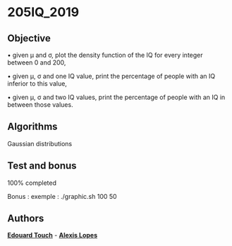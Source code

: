 # 205IQ_2019
## Objective

• given µ and σ, plot the density function of the IQ for every integer between 0 and 200,

• given µ, σ and one IQ value, print the percentage of people with an IQ inferior to this value,

• given µ, σ and two IQ values, print the percentage of people with an IQ in between those values.

## Algorithms

Gaussian distributions

## Test and bonus

100% completed

Bonus : exemple : ./graphic.sh 100 50

## Authors

 **[Edouard Touch](https://github.com/Eydou)** - **[Alexis Lopes](https://github.com/LopesAlexis)**
